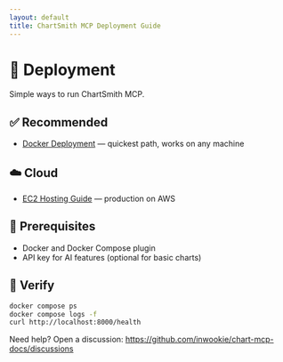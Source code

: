 ```yaml
---
layout: default
title: ChartSmith MCP Deployment Guide
---
```


# 🚀 Deployment

Simple ways to run ChartSmith MCP.

## ✅ Recommended
- [Docker Deployment](docker.md) — quickest path, works on any machine

## ☁️ Cloud
- [EC2 Hosting Guide](ec2-hosting.md) — production on AWS

## 🔑 Prerequisites
- Docker and Docker Compose plugin
- API key for AI features (optional for basic charts)

## 🧪 Verify
```bash
docker compose ps
docker compose logs -f
curl http://localhost:8000/health
```

Need help? Open a discussion: https://github.com/inwookie/chart-mcp-docs/discussions 